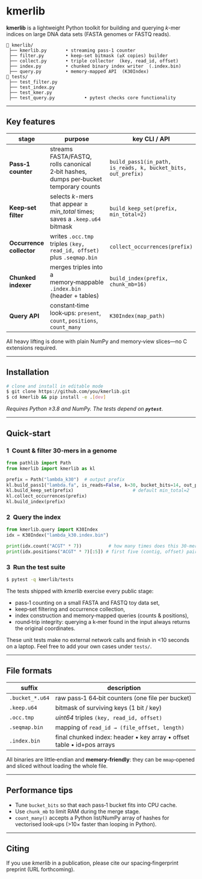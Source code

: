 # kmerlib

**kmerlib** is a lightweight Python toolkit for building and querying *k*-mer indices on large DNA data sets (FASTA genomes or FASTQ reads).

```
📂 kmerlib/
 ├── kmerlib.py       • streaming pass‑1 counter
 ├── filter.py        • keep‑set bitmask (≥X copies) builder
 ├── collect.py       • triple collector  (key, read_id, offset)
 ├── index.py         • chunked binary index writer  (.index.bin)
 ├── query.py         • memory‑mapped API  (K30Index)
📂 tests/
 ├── test_filter.py
 ├── test_index.py
 ├── test_kmer.py
 ├── test_query.py           • pytest checks core functionality
```

---

## Key features

| stage                    | purpose                                                                              | key CLI / API                                                |
| ------------------------ | ------------------------------------------------------------------------------------ | ------------------------------------------------------------ |
| **Pass‑1 counter**       | streams FASTA/FASTQ, rolls canonical 2‑bit hashes, dumps per‑bucket temporary counts | `build_pass1(in_path, is_reads, k, bucket_bits, out_prefix)` |
| **Keep‑set filter**      | selects *k*-mers that appear ≥ *min\_total* times; saves a `.keep.u64` bitmask       | `build_keep_set(prefix, min_total=2)`                        |
| **Occurrence collector** | writes `.occ.tmp` triples `(key, read_id, offset)` plus `.seqmap.bin`                | `collect_occurrences(prefix)`                                |
| **Chunked indexer**      | merges triples into a memory‑mappable `.index.bin` (header + tables)                 | `build_index(prefix, chunk_mb=16)`                           |
| **Query API**            | constant‑time look‑ups: `present`, `count`, `positions`, `count_many`                | `K30Index(map_path)`                                         |

All heavy lifting is done with plain NumPy and memory‑view slices—no C extensions required.

---

## Installation

```bash
# clone and install in editable mode
$ git clone https://github.com/you/kmerlib.git
$ cd kmerlib && pip install -e .[dev]
```

*Requires Python ≥3.8 and NumPy.  The tests depend on **`pytest`**.*

---

## Quick‑start

### 1  Count & filter 30‑mers in a genome

```python
from pathlib import Path
from kmerlib import kmerlib as kl

prefix = Path("lambda_k30")  # output prefix
kl.build_pass1("lambda.fa", is_reads=False, k=30, bucket_bits=14, out_prefix=prefix)
kl.build_keep_set(prefix)                      # default min_total=2
kl.collect_occurrences(prefix)
kl.build_index(prefix)
```

### 2  Query the index

```python
from kmerlib.query import K30Index
idx = K30Index("lambda_k30.index.bin")

print(idx.count("ACGT" * 7))          # how many times does this 30‑mer occur?
print(idx.positions("ACGT" * 7)[:5]) # first five (contig, offset) pairs
```

### 3  Run the test suite

```bash
$ pytest -q kmerlib/tests
```

The tests shipped with *kmerlib* exercise every public stage:

- pass‑1 counting on a small FASTA and FASTQ toy data set,
- keep‑set filtering and occurrence collection,
- index construction and memory‑mapped queries (counts & positions),
- round‑trip integrity: querying a k‑mer found in the input always returns the original coordinates.

These unit tests make no external network calls and finish in <10 seconds on a laptop.  Feel free to add your own cases under `tests/`.

---

## File formats

| suffix          | description                                                            |
| --------------- | ---------------------------------------------------------------------- |
| `.bucket_*.u64` | raw pass‑1 64‑bit counters (one file per bucket)                       |
| `.keep.u64`     | bitmask of surviving keys (1 bit / key)                                |
| `.occ.tmp`      | *uint64* triples `(key, read_id, offset)`                              |
| `.seqmap.bin`   | mapping of `read_id → (file_offset, length)`                           |
| `.index.bin`    | final chunked index: header • key array • offset table • id+pos arrays |

All binaries are little‑endian and **memory‑friendly**: they can be `mmap`‑opened and sliced without loading the whole file.

---

## Performance tips

- Tune `bucket_bits` so that each pass‑1 bucket fits into CPU cache.
- Use `chunk_mb` to limit RAM during the merge stage.
- `count_many()` accepts a Python list/NumPy array of hashes for vectorised look‑ups (>10× faster than looping in Python).

---

## Citing

If you use *kmerlib* in a publication, please cite our spacing‑fingerprint preprint (URL forthcoming).

